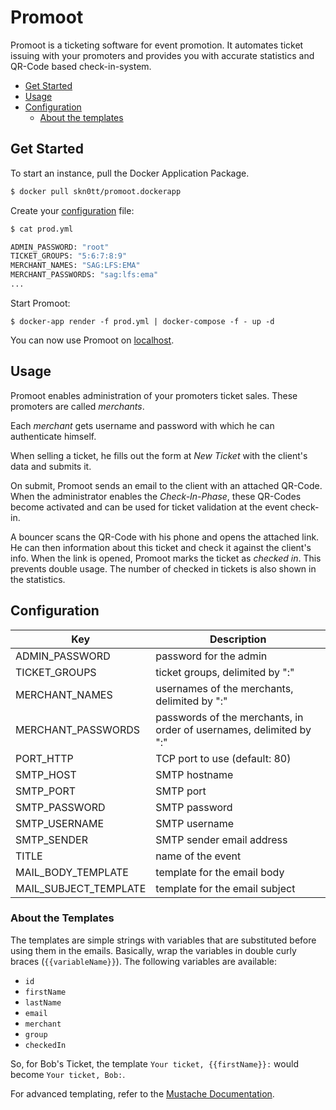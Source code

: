# Promoot

Promoot is a ticketing software for event promotion.
It automates ticket issuing with your promoters and provides you with accurate statistics and QR-Code based check-in-system.

- [Get Started](#get-started)
- [Usage](#usage)
- [Configuration](#configuration)
  - [About the templates](#about-the-templates)

## Get Started

To start an instance, pull the Docker Application Package.

```sh
$ docker pull skn0tt/promoot.dockerapp
```

Create your [configuration](#configuration) file:

```sh
$ cat prod.yml

ADMIN_PASSWORD: "root"
TICKET_GROUPS: "5:6:7:8:9"
MERCHANT_NAMES: "SAG:LFS:EMA"
MERCHANT_PASSWORDS: "sag:lfs:ema"
...
```

Start Promoot:

```
$ docker-app render -f prod.yml | docker-compose -f - up -d
```

You can now use Promoot on [localhost](http://localhost).

## Usage

Promoot enables administration of your promoters ticket sales.
These promoters are called *merchants*.

Each *merchant* gets username and password with which he can authenticate himself.

When selling a ticket, he fills out the form at *New Ticket* with the client's data and submits it.

On submit, Promoot sends an email to the client with an attached QR-Code.
When the administrator enables the *Check-In-Phase*, these QR-Codes become activated and can be used for ticket validation at the event check-in.

A bouncer scans the QR-Code with his phone and opens the attached link.
He can then information about this ticket and check it against the client's info.
When the link is opened, Promoot marks the ticket as *checked in*.
This prevents double usage.
The number of checked in tickets is also shown in the statistics.

## Configuration

| Key                   | Description                                                         |
|-----------------------|---------------------------------------------------------------------|
| ADMIN_PASSWORD        | password for the admin                                              |
| TICKET_GROUPS         | ticket groups, delimited by ":"                                     |
| MERCHANT_NAMES        | usernames of the merchants, delimited by ":"                        |
| MERCHANT_PASSWORDS    | passwords of the merchants, in order of usernames, delimited by ":" |
| PORT_HTTP             | TCP port to use (default: 80)                                       |
| SMTP_HOST             | SMTP hostname                                                       |
| SMTP_PORT             | SMTP port                                                           |
| SMTP_PASSWORD         | SMTP password                                                       |
| SMTP_USERNAME         | SMTP username                                                       |
| SMTP_SENDER           | SMTP sender email address                                           |
| TITLE                 | name of the event                                                   |
| MAIL_BODY_TEMPLATE    | template for the email body                                         |
| MAIL_SUBJECT_TEMPLATE | template for the email subject                                      |

### About the Templates

The templates are simple strings with variables that are substituted before using them in the emails.
Basically, wrap the variables in double curly braces (`{{variableName}}`).
The following variables are available:

- `id`
- `firstName`
- `lastName`
- `email`
- `merchant`
- `group`
- `checkedIn`

So, for Bob's Ticket, the template `Your ticket, {{firstName}}:` would become `Your ticket, Bob:`.

For advanced templating, refer to the [Mustache Documentation](https://github.com/janl/mustache.js).

